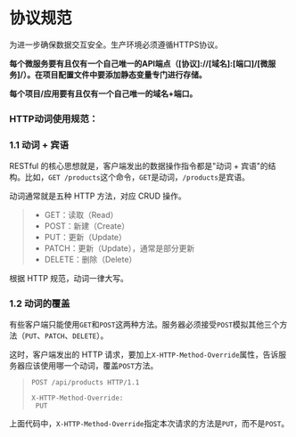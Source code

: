 # 协议规范

为进一步确保数据交互安全。生产环境必须遵循HTTPS协议。

**每个微服务要有且仅有一个自己唯一的API端点（\[协议\]://\[域名\]:\[端口\]/\[微服务\]/）。在项目配置文件中要添加静态变量专门进行存储。**

**每个项目/应用要有且仅有一个自己唯一的域名+端口。**

### HTTP动词使用规范：

### 1.1 动词 + 宾语

RESTful 的核心思想就是，客户端发出的数据操作指令都是"动词 + 宾语"的结构。比如，`GET /products`这个命令，`GET`是动词，`/products`是宾语。

动词通常就是五种 HTTP 方法，对应 CRUD 操作。

> * GET：读取（Read）
> * POST：新建（Create）
> * PUT：更新（Update）
> * PATCH：更新（Update），通常是部分更新
> * DELETE：删除（Delete）

根据 HTTP 规范，动词一律大写。

### 1.2 动词的覆盖

有些客户端只能使用`GET`和`POST`这两种方法。服务器必须接受`POST`模拟其他三个方法（`PUT`、`PATCH`、`DELETE`）。

这时，客户端发出的 HTTP 请求，要加上`X-HTTP-Method-Override`属性，告诉服务器应该使用哪一个动词，覆盖`POST`方法。

> ```
> POST /api/products HTTP/1.1  
>
> X-HTTP-Method-Override:
>  PUT
> ```

上面代码中，`X-HTTP-Method-Override`指定本次请求的方法是`PUT`，而不是`POST`。

